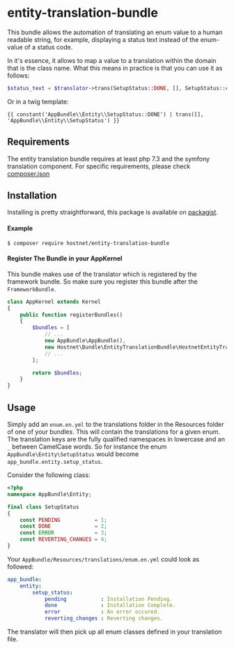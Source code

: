 entity-translation-bundle
=========================

This bundle allows the automation of translating an enum value to a human readable string, for example, displaying a status text instead of the enum-value of a status code.

In it's essence, it allows to map a value to a translation within the domain that is the class name. What this means in practice is that you can use it as follows:
```php
$status_text = $translator->trans(SetupStatus::DONE, [], SetupStatus::class);
```
Or in a twig template:
```twig
{{ constant('AppBundle\\Entity\\SetupStatus::DONE') | trans([], 'AppBundle\\Entity\\SetupStatus') }}
```

Requirements
------------
The entity translation bundle requires at least php 7.3 and the symfony translation component. For specific requirements, please check [composer.json](../master/composer.json)

Installation
------------

Installing is pretty straightforward, this package is available on [packagist](https://packagist.org/packages/hostnet/entity-translation-bundle).

#### Example

```
$ composer require hostnet/entity-translation-bundle
```

#### Register The Bundle in your AppKernel
This bundle makes use of the translator which is registered by the framework bundle. So make sure you register this bundle after the `FrameworkBundle`.

```php
class AppKernel extends Kernel
{
    public function registerBundles()
    {
        $bundles = [
            // ...
            new AppBundle\AppBundle(),
            new Hostnet\Bundle\EntityTranslationBundle\HostnetEntityTranslationBundle(),
            // ...
        ];

        return $bundles;
    }
}
```

Usage
------------
Simply add an `enum.en.yml` to the translations folder in the Resources folder of one of your bundles. This will contain the translations for a given enum. The translation keys are the fully qualified namespaces in lowercase and an `_` between CamelCase words. So for instance the enum `AppBundle\Entity\SetupStatus` would become `app_bundle.entity.setup_status`.

Consider the following class:
```php
<?php
namespace AppBundle\Entity;

final class SetupStatus
{
    const PENDING           = 1;
    const DONE              = 2;
    const ERROR             = 3;
    const REVERTING_CHANGES = 4;
}
```
Your `AppBundle/Resources/translations/enum.en.yml` could look as followed:
```yaml
app_bundle:
    entity:
        setup_status:
            pending           : Installation Pending.
            done              : Installation Complete.
            error             : An error occured.
            reverting_changes : Reverting changes.
```

The translator will then pick up all enum classes defined in your translation file.
